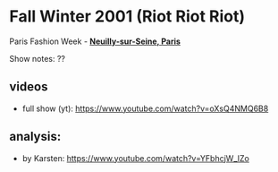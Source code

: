 # Fall Winter 2001 (Riot Riot Riot)

Paris Fashion Week - [**Neuilly-sur-Seine, Paris**](https://maps.app.goo.gl/D73cU2diD3zyykxr6)

Show notes: ??

## videos
- full show (yt): https://www.youtube.com/watch?v=oXsQ4NMQ6B8


## analysis:
- by Karsten: https://www.youtube.com/watch?v=YFbhcjW_IZo
